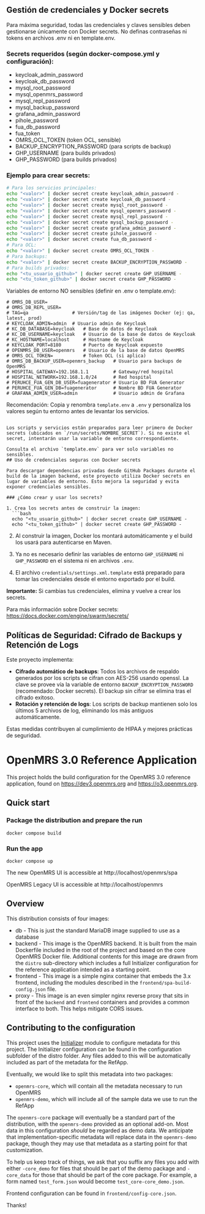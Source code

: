 ## Gestión de credenciales y Docker secrets

Para máxima seguridad, todas las credenciales y claves sensibles deben gestionarse únicamente con Docker secrets. No definas contraseñas ni tokens en archivos .env ni en template.env.



### Secrets requeridos (según docker-compose.yml y configuración):

- keycloak_admin_password
- keycloak_db_password
- mysql_root_password
- mysql_openmrs_password
- mysql_repl_password
- mysql_backup_password
- grafana_admin_password
- pihole_password
- fua_db_password
- fua_token
- OMRS_OCL_TOKEN (token OCL, sensible)
- BACKUP_ENCRYPTION_PASSWORD (para scripts de backup)
- GHP_USERNAME (para builds privados)
- GHP_PASSWORD (para builds privados)

### Ejemplo para crear secrets:

```bash
# Para los servicios principales:
echo "<valor>" | docker secret create keycloak_admin_password -
echo "<valor>" | docker secret create keycloak_db_password -
echo "<valor>" | docker secret create mysql_root_password -
echo "<valor>" | docker secret create mysql_openmrs_password -
echo "<valor>" | docker secret create mysql_repl_password -
echo "<valor>" | docker secret create mysql_backup_password -
echo "<valor>" | docker secret create grafana_admin_password -
echo "<valor>" | docker secret create pihole_password -
echo "<valor>" | docker secret create fua_db_password -
# Para OCL:
echo "<valor>" | docker secret create OMRS_OCL_TOKEN -
# Para backups:
echo "<valor>" | docker secret create BACKUP_ENCRYPTION_PASSWORD -
# Para builds privados:
echo "<tu_usuario_github>" | docker secret create GHP_USERNAME -
echo "<tu_token_github>" | docker secret create GHP_PASSWORD -
```

Variables de entorno NO sensibles (definir en .env o template.env):

```env
# OMRS_DB_USER=
# OMRS_DB_REPL_USER=
# TAG=qa                # Versión/tag de las imágenes Docker (ej: qa, latest, prod)
# KEYCLOAK_ADMIN=admin  # Usuario admin de Keycloak
# KC_DB_DATABASE=keycloak   # Base de datos de Keycloak
# KC_DB_USERNAME=keycloak   # Usuario de la base de datos de Keycloak
# KC_HOSTNAME=localhost     # Hostname de Keycloak
# KEYCLOAK_PORT=8180        # Puerto de Keycloak expuesto
# OPENMRS_DB_USER=openmrs   # Usuario de la base de datos OpenMRS
# OMRS_OCL_TOKEN=           # Token OCL (si aplica)
# OMRS_DB_BACKUP_USER=openmrs_backup   # Usuario para backups de OpenMRS
# HOSPITAL_GATEWAY=192.168.1.1         # Gateway/red hospital
# HOSPITAL_NETWORK=192.168.1.0/24      # Red hospital
# PERUHCE_FUA_GEN_DB_USER=fuagenerator # Usuario BD FUA Generator
# PERUHCE_FUA_GEN_DB=fuagenerator      # Nombre BD FUA Generator
# GRAFANA_ADMIN_USER=admin             # Usuario admin de Grafana
```

Recomendación: Copia y renombra `template.env` a `.env` y personaliza los valores según tu entorno antes de levantar los servicios.
```

Los scripts y servicios están preparados para leer primero de Docker secrets (ubicados en `/run/secrets/NOMBRE_SECRET`). Si no existe el secret, intentarán usar la variable de entorno correspondiente.

Consulta el archivo `template.env` para ver solo variables no sensibles.
## Uso de credenciales seguras con Docker secrets

Para descargar dependencias privadas desde GitHub Packages durante el build de la imagen backend, este proyecto utiliza Docker secrets en lugar de variables de entorno. Esto mejora la seguridad y evita exponer credenciales sensibles.

### ¿Cómo crear y usar los secrets?

1. Crea los secrets antes de construir la imagen:
  ```bash
  echo "<tu_usuario_github>" | docker secret create GHP_USERNAME -
  echo "<tu_token_github>" | docker secret create GHP_PASSWORD -
  ```

2. Al construir la imagen, Docker los montará automáticamente y el build los usará para autenticarse en Maven.

3. Ya no es necesario definir las variables de entorno `GHP_USERNAME` ni `GHP_PASSWORD` en el sistema ni en archivos `.env`.

4. El archivo `credentials/settings.xml.template` está preparado para tomar las credenciales desde el entorno exportado por el build.

**Importante:** Si cambias tus credenciales, elimina y vuelve a crear los secrets.

Para más información sobre Docker secrets: https://docs.docker.com/engine/swarm/secrets/

## Políticas de Seguridad: Cifrado de Backups y Retención de Logs

Este proyecto implementa:
- **Cifrado automático de backups**: Todos los archivos de respaldo generados por los scripts se cifran con AES-256 usando openssl. La clave se provee vía la variable de entorno `BACKUP_ENCRYPTION_PASSWORD` (recomendado: Docker secrets). El backup sin cifrar se elimina tras el cifrado exitoso.
- **Rotación y retención de logs**: Los scripts de backup mantienen solo los últimos 5 archivos de log, eliminando los más antiguos automáticamente.

Estas medidas contribuyen al cumplimiento de HIPAA y mejores prácticas de seguridad.

# OpenMRS 3.0 Reference Application

This project holds the build configuration for the OpenMRS 3.0 reference application, found on
https://dev3.openmrs.org and https://o3.openmrs.org.

## Quick start

### Package the distribution and prepare the run

```
docker compose build
```

### Run the app

```
docker compose up
```

The new OpenMRS UI is accessible at http://localhost/openmrs/spa

OpenMRS Legacy UI is accessible at http://localhost/openmrs

## Overview

This distribution consists of four images:

* db - This is just the standard MariaDB image supplied to use as a database
* backend - This image is the OpenMRS backend. It is built from the main Dockerfile included in the root of the project and
  based on the core OpenMRS Docker file. Additional contents for this image are drawn from the `distro` sub-directory which
  includes a full Initializer configuration for the reference application intended as a starting point.
* frontend - This image is a simple nginx container that embeds the 3.x frontend, including the modules described in  the
  `frontend/spa-build-config.json` file.
* proxy - This image is an even simpler nginx reverse proxy that sits in front of the `backend` and `frontend` containers
  and provides a common interface to both. This helps mitigate CORS issues.

## Contributing to the configuration

This project uses the [Initializer](https://github.com/mekomsolutions/openmrs-module-initializer) module
to configure metadata for this project. The Initializer configuration can be found in the configuration
subfolder of the distro folder. Any files added to this will be automatically included as part of the
metadata for the RefApp.

Eventually, we would like to split this metadata into two packages:

* `openmrs-core`, which will contain all the metadata necessary to run OpenMRS
* `openmrs-demo`, which will include all of the sample data we use to run the RefApp

The `openmrs-core` package will eventually be a standard part of the distribution, with the `openmrs-demo`
provided as an optional add-on. Most data in this configuration _should_ be regarded as demo data. We
anticipate that implementation-specific metadata will replace data in the `openmrs-demo` package,
though they may use that metadata as a starting point for that customization.

To help us keep track of things, we ask that you suffix any files you add with either
`-core_demo` for files that should be part of the demo package and `-core_data` for
those that should be part of the core package. For example, a form named `test_form.json` would become
`test_core-core_demo.json`.

Frontend configuration can be found in `frontend/config-core.json`.

Thanks!
